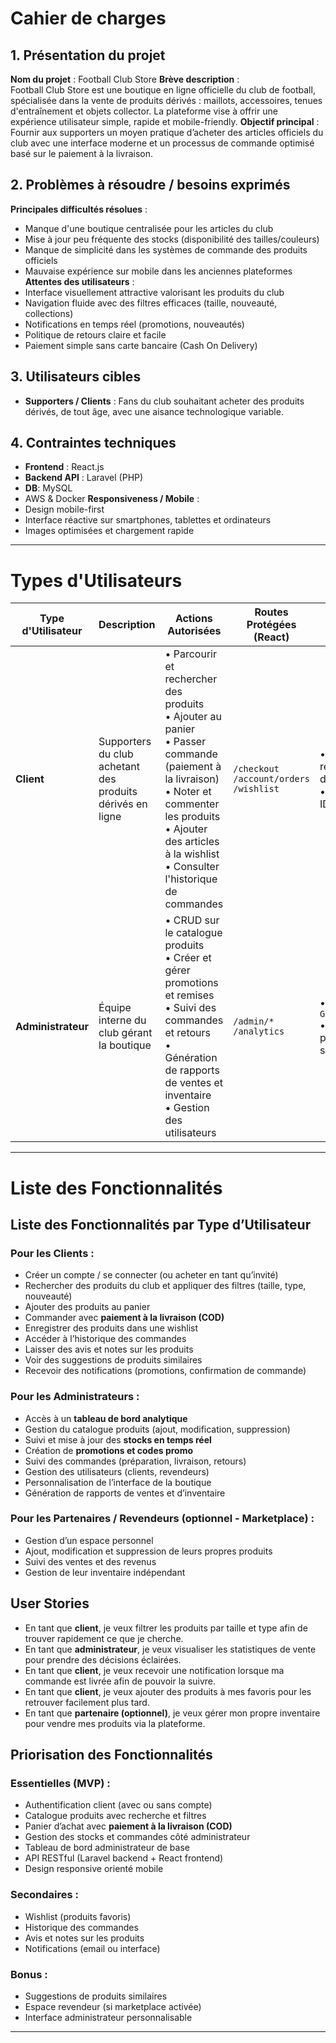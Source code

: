 # Cahier de charges

## 1. Présentation du projet
**Nom du projet** : Football Club Store
**Brève description** :  
Football Club Store est une boutique en ligne officielle du club de football, spécialisée dans la vente de produits dérivés : maillots, accessoires, tenues d'entraînement et objets collector. La plateforme vise à offrir une expérience utilisateur simple, rapide et mobile-friendly.
**Objectif principal** :  
Fournir aux supporters un moyen pratique d’acheter des articles officiels du club avec une interface moderne et un processus de commande optimisé basé sur le paiement à la livraison.

## 2. Problèmes à résoudre / besoins exprimés
**Principales difficultés résolues** :
- Manque d'une boutique centralisée pour les articles du club
- Mise à jour peu fréquente des stocks (disponibilité des tailles/couleurs)
- Manque de simplicité dans les systèmes de commande des produits officiels
- Mauvaise expérience sur mobile dans les anciennes plateformes
**Attentes des utilisateurs** :
- Interface visuellement attractive valorisant les produits du club
- Navigation fluide avec des filtres efficaces (taille, nouveauté, collections)
- Notifications en temps réel (promotions, nouveautés)
- Politique de retours claire et facile
- Paiement simple sans carte bancaire (Cash On Delivery)

## 3. Utilisateurs cibles
- **Supporters / Clients** : Fans du club souhaitant acheter des produits dérivés, de tout âge, avec une aisance technologique variable.

## 4. Contraintes techniques
- **Frontend** : React.js
- **Backend API** : Laravel (PHP)
- **DB**: MySQL
- AWS & Docker
**Responsiveness / Mobile** :
- Design mobile-first
- Interface réactive sur smartphones, tablettes et ordinateurs
- Images optimisées et chargement rapide

---
# Types d'Utilisateurs

| **Type d'Utilisateur** | **Description** | **Actions Autorisées** | **Routes Protégées (React)** | **Permissions Backend (Laravel)** |
|------------------------|-----------------|-------------------------|-------------------------------|------------------------------------|
| **Client** | Supporters du club achetant des produits dérivés en ligne | • Parcourir et rechercher des produits<br>• Ajouter au panier<br>• Passer commande (paiement à la livraison)<br>• Noter et commenter les produits<br>• Ajouter des articles à la wishlist<br>• Consulter l'historique de commandes | `/checkout`<br>`/account/orders`<br>`/wishlist` | • `OrderPolicy@view` pour restreindre l’accès aux données<br>• Limitation d'accès par ID utilisateur |
| **Administrateur** | Équipe interne du club gérant la boutique | • CRUD sur le catalogue produits<br>• Créer et gérer promotions et remises<br>• Suivi des commandes et retours<br>• Génération de rapports de ventes et inventaire<br>• Gestion des utilisateurs | `/admin/*`<br>`/analytics` | • Accès complet via `Gate::define('isAdmin')`<br>• Middleware admin pour protéger les routes sensibles |

---
# Liste des Fonctionnalités

## Liste des Fonctionnalités par Type d’Utilisateur
### Pour les Clients :
- Créer un compte / se connecter (ou acheter en tant qu’invité)
- Rechercher des produits du club et appliquer des filtres (taille, type, nouveauté)
- Ajouter des produits au panier
- Commander avec **paiement à la livraison (COD)**
- Enregistrer des produits dans une wishlist
- Accéder à l’historique des commandes
- Laisser des avis et notes sur les produits
- Voir des suggestions de produits similaires
- Recevoir des notifications (promotions, confirmation de commande)
### Pour les Administrateurs :
- Accès à un **tableau de bord analytique**
- Gestion du catalogue produits (ajout, modification, suppression)
- Suivi et mise à jour des **stocks en temps réel**
- Création de **promotions et codes promo**
- Suivi des commandes (préparation, livraison, retours)
- Gestion des utilisateurs (clients, revendeurs)
- Personnalisation de l’interface de la boutique
- Génération de rapports de ventes et d’inventaire
### Pour les Partenaires / Revendeurs (optionnel - Marketplace) :
- Gestion d’un espace personnel
- Ajout, modification et suppression de leurs propres produits
- Suivi des ventes et des revenus
- Gestion de leur inventaire indépendant

## User Stories
- En tant que **client**, je veux filtrer les produits par taille et type afin de trouver rapidement ce que je cherche.
- En tant que **administrateur**, je veux visualiser les statistiques de vente pour prendre des décisions éclairées.
- En tant que **client**, je veux recevoir une notification lorsque ma commande est livrée afin de pouvoir la suivre.
- En tant que **client**, je veux ajouter des produits à mes favoris pour les retrouver facilement plus tard.
- En tant que **partenaire (optionnel)**, je veux gérer mon propre inventaire pour vendre mes produits via la plateforme.

## Priorisation des Fonctionnalités
### Essentielles (MVP) :
- Authentification client (avec ou sans compte)
- Catalogue produits avec recherche et filtres
- Panier d’achat avec **paiement à la livraison (COD)**
- Gestion des stocks et commandes côté administrateur
- Tableau de bord administrateur de base
- API RESTful (Laravel backend + React frontend)
- Design responsive orienté mobile
### Secondaires :
- Wishlist (produits favoris)
- Historique des commandes
- Avis et notes sur les produits
- Notifications (email ou interface)
### Bonus :
- Suggestions de produits similaires
- Espace revendeur (si marketplace activée)
- Interface administrateur personnalisable

---


